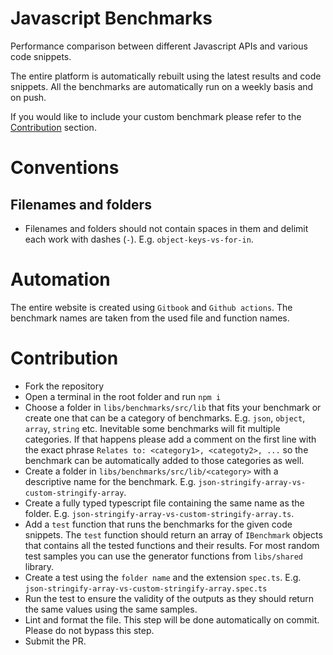 # Javascript Benchmarks

Performance comparison between different Javascript APIs and various code snippets.

The entire platform is automatically rebuilt using the latest results and code snippets.
All the benchmarks are automatically run on a weekly basis and on push.

If you would like to include your custom benchmark please refer to the [Contribution](#Contribution) section.

# Conventions

## Filenames and folders

-   Filenames and folders should not contain spaces in them and delimit each work with dashes (`-`). E.g. `object-keys-vs-for-in`.

# Automation

The entire website is created using `Gitbook` and `Github actions`.
The benchmark names are taken from the used file and function names.

# Contribution

-   Fork the repository
-   Open a terminal in the root folder and run `npm i`
-   Choose a folder in `libs/benchmarks/src/lib` that fits your benchmark or create one that can be a category of benchmarks. E.g. `json`, `object`, `array`, `string` etc. Inevitable some benchmarks will fit multiple categories. If that happens please add a comment on the first line with the exact phrase `Relates to: <category1>, <categoty2>, ...` so the benchmark can be automatically added to those categories as well.
-   Create a folder in `libs/benchmarks/src/lib/<category>` with a descriptive name for the benchmark. E.g. `json-stringify-array-vs-custom-stringify-array`.
-   Create a fully typed typescript file containing the same name as the folder. E.g. `json-stringify-array-vs-custom-stringify-array.ts`.
-   Add a `test` function that runs the benchmarks for the given code snippets. The `test` function should return an array of `IBenchmark` objects that contains all the tested functions and their results. For most random test samples you can use the generator functions from `libs/shared` library.
-   Create a test using the `folder name` and the extension `spec.ts`. E.g. `json-stringify-array-vs-custom-stringify-array.spec.ts`
-   Run the test to ensure the validity of the outputs as they should return the same values using the same samples.
-   Lint and format the file. This step will be done automatically on commit. Please do not bypass this step.
-   Submit the PR.
